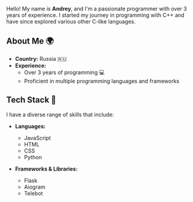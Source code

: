 Hello! My name is **Andrey**, and I'm a passionate programmer with over 3 years of experience. I started my journey in programming with C++ and have since explored various other C-like languages.

## About Me 🌍

- **Country:** Russia 🇷🇺
- **Experience:** 
  - Over 3 years of programming 💻
  - Proficient in multiple programming languages and frameworks

## Tech Stack 💪

I have a diverse range of skills that include:

- **Languages:** 
  - JavaScript
  - HTML
  - CSS
  - Python

- **Frameworks & Libraries:**
  - Flask
  - Aiogram
  - Telebot
